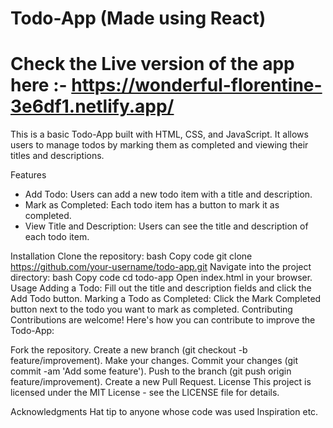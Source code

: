 # Todo-App (Made using React)
# Check the Live version of the app here :- https://wonderful-florentine-3e6df1.netlify.app/

This is a basic Todo-App built with HTML, CSS, and JavaScript. It allows users to manage todos by marking them as completed and viewing their titles and descriptions.

Features
- Add Todo: Users can add a new todo item with a title and description.
- Mark as Completed: Each todo item has a button to mark it as completed.
- View Title and Description: Users can see the title and description of each todo item.



Installation
Clone the repository:
bash
Copy code
git clone https://github.com/your-username/todo-app.git
Navigate into the project directory:
bash
Copy code
cd todo-app
Open index.html in your browser.
Usage
Adding a Todo: Fill out the title and description fields and click the Add Todo button.
Marking a Todo as Completed: Click the Mark Completed button next to the todo you want to mark as completed.
Contributing
Contributions are welcome! Here's how you can contribute to improve the Todo-App:

Fork the repository.
Create a new branch (git checkout -b feature/improvement).
Make your changes.
Commit your changes (git commit -am 'Add some feature').
Push to the branch (git push origin feature/improvement).
Create a new Pull Request.
License
This project is licensed under the MIT License - see the LICENSE file for details.

Acknowledgments
Hat tip to anyone whose code was used
Inspiration
etc.
